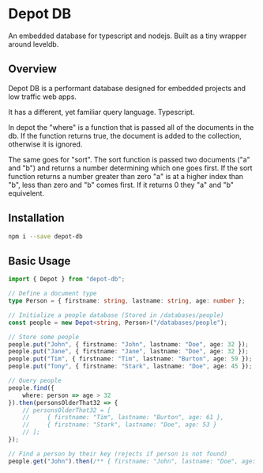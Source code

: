 # Depot DB

An embedded database for typescript and nodejs. Built as a tiny wrapper around leveldb.

## Overview

Depot DB is a performant database designed for embedded projects and low traffic web apps.

It has a different, yet familiar query language. Typescript.

In depot the "where" is a function that is passed all of the documents in the db.
If the function returns true, the document is added to the collection, otherwise
it is ignored.

The same goes for "sort". The sort function is passed two documents ("a" and "b") and returns
a number determining which one goes first. If the sort function returns a number greater than
zero "a" is at a higher index than "b", less than zero and "b" comes first. If it returns 0
they "a" and "b" equivelent.

## Installation

```bash
npm i --save depot-db
```

## Basic Usage

```typescript
import { Depot } from "depot-db";

// Define a document type
type Person = { firstname: string, lastname: string, age: number };

// Initialize a people database (Stored in /databases/people)
const people = new Depot<string, Person>("/databases/people");

// Store some people
people.put("John", { firstname: "John", lastname: "Doe", age: 32 });
people.put("Jane", { firstname: "Jane", lastname: "Doe", age: 32 });
people.put("Tim", { firstname: "Tim", lastname: "Burton", age: 59 });
people.put("Tony", { firstname: "Stark", lastname: "Doe", age: 45 });

// Query people
people.find({
    where: person => age > 32
}).then(personsOlderThat32 => {
    // personsOlderThat32 = [
    //     { firstname: "Tim", lastname: "Burton", age: 61 },
    //     { firstname: "Stark", lastname: "Doe", age: 53 }
    // ];
});

// Find a person by their key (rejects if person is not found)
people.get("John").then(/** { firstname: "John", lastname: "Doe", age: 32 } */);
```